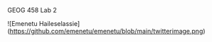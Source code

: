 GEOG 458 Lab 2

![Emenetu Haileselassie] (https://github.com/emenetu/emenetu/blob/main/twitterimage.png)
